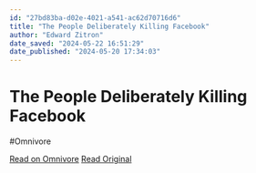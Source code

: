 ```yaml
---
id: "27bd83ba-d02e-4021-a541-ac62d70716d6"
title: "The People Deliberately Killing Facebook"
author: "Edward Zitron"
date_saved: "2024-05-22 16:51:29"
date_published: "2024-05-20 17:34:03"
---
```


# The People Deliberately Killing Facebook
#Omnivore

[Read on Omnivore](https://omnivore.app/me/the-people-deliberately-killing-facebook-18fa1001943)
[Read Original](https://www.wheresyoured.at/killingfacebook/)

